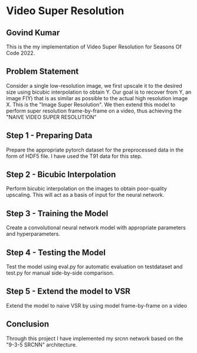 # Video Super Resolution
## Govind Kumar

This is the my implementation of Video Super Resolution for Seasons Of Code 2022.

## Problem Statement

Consider a single low-resolution image, we first upscale it to the desired size using bicubic interpolation to obtain Y. Our goal is to recover from Y, an image F(Y) that is as similar as possible to the actual high resolution image X. This is the "Image Super Resolution". We then extend this model to perform super resolution frame-by-frame on a video, thus achieving the "NAIVE VIDEO SUPER RESOLUTION"

## Step 1 - Preparing Data

Prepare the appropriate pytorch dataset for the preprocessed data in the form of HDF5 file.
I have used the T91 data for this step.

## Step 2 - Bicubic Interpolation

Perform bicubic interpolation on the images to obtain poor-quality upscaling. This will act as a basis of input for the neural network.

## Step 3 - Training the Model

Create a convolutional neural network model with appropriate parameters and hyperparameters.

## Step 4 - Testing the Model

Test the model using eval.py for automatic evaluation on testdataset and test.py for manual side-by-side comparison.

## Step 5 - Extend the model to VSR

Extend the model to naive VSR by using model frame-by-frame on a video

## Conclusion

Through this project I have implemented my srcnn network based on the "9-3-5 SRCNN" architecture.
